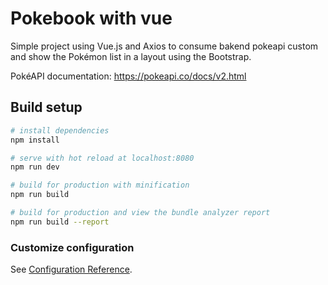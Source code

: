 # Pokebook with vue
Simple project using Vue.js and Axios to consume bakend pokeapi custom and show the Pokémon list in a layout using the Bootstrap.

PokéAPI documentation: https://pokeapi.co/docs/v2.html
## Build setup
``` bash
# install dependencies
npm install

# serve with hot reload at localhost:8080
npm run dev

# build for production with minification
npm run build

# build for production and view the bundle analyzer report
npm run build --report
```


### Customize configuration
See [Configuration Reference](https://cli.vuejs.org/config/).
